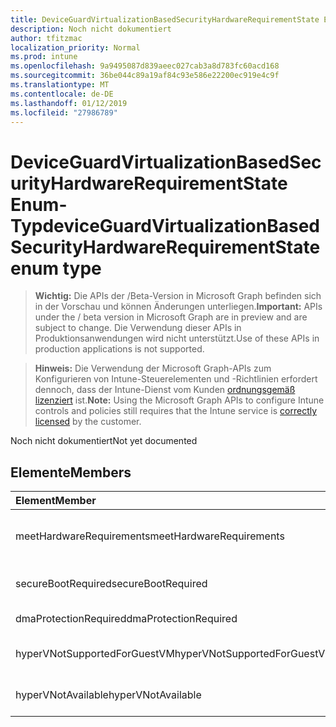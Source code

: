 ```yaml
---
title: DeviceGuardVirtualizationBasedSecurityHardwareRequirementState Enum-Typ
description: Noch nicht dokumentiert
author: tfitzmac
localization_priority: Normal
ms.prod: intune
ms.openlocfilehash: 9a9495087d839aeec027cab3a8d783fc60acd168
ms.sourcegitcommit: 36be044c89a19af84c93e586e22200ec919e4c9f
ms.translationtype: MT
ms.contentlocale: de-DE
ms.lasthandoff: 01/12/2019
ms.locfileid: "27986789"
---
```

# <a name="deviceguardvirtualizationbasedsecurityhardwarerequirementstate-enum-type"></a><span data-ttu-id="323b9-103">DeviceGuardVirtualizationBasedSecurityHardwareRequirementState Enum-Typ</span><span class="sxs-lookup"><span data-stu-id="323b9-103">deviceGuardVirtualizationBasedSecurityHardwareRequirementState enum type</span></span>

> <span data-ttu-id="323b9-104">**Wichtig:** Die APIs der /Beta-Version in Microsoft Graph befinden sich in der Vorschau und können Änderungen unterliegen.</span><span class="sxs-lookup"><span data-stu-id="323b9-104">**Important:** APIs under the / beta version in Microsoft Graph are in preview and are subject to change.</span></span> <span data-ttu-id="323b9-105">Die Verwendung dieser APIs in Produktionsanwendungen wird nicht unterstützt.</span><span class="sxs-lookup"><span data-stu-id="323b9-105">Use of these APIs in production applications is not supported.</span></span>

> <span data-ttu-id="323b9-106">**Hinweis:** Die Verwendung der Microsoft Graph-APIs zum Konfigurieren von Intune-Steuerelementen und -Richtlinien erfordert dennoch, dass der Intune-Dienst vom Kunden [ordnungsgemäß lizenziert](https://go.microsoft.com/fwlink/?linkid=839381) ist.</span><span class="sxs-lookup"><span data-stu-id="323b9-106">**Note:** Using the Microsoft Graph APIs to configure Intune controls and policies still requires that the Intune service is [correctly licensed](https://go.microsoft.com/fwlink/?linkid=839381) by the customer.</span></span>

<span data-ttu-id="323b9-107">Noch nicht dokumentiert</span><span class="sxs-lookup"><span data-stu-id="323b9-107">Not yet documented</span></span>
## <a name="members"></a><span data-ttu-id="323b9-108">Elemente</span><span class="sxs-lookup"><span data-stu-id="323b9-108">Members</span></span>
|<span data-ttu-id="323b9-109">Element</span><span class="sxs-lookup"><span data-stu-id="323b9-109">Member</span></span>|<span data-ttu-id="323b9-110">Wert</span><span class="sxs-lookup"><span data-stu-id="323b9-110">Value</span></span>|<span data-ttu-id="323b9-111">Beschreibung</span><span class="sxs-lookup"><span data-stu-id="323b9-111">Description</span></span>|
|:---|:---|:---|
|<span data-ttu-id="323b9-112">meetHardwareRequirements</span><span class="sxs-lookup"><span data-stu-id="323b9-112">meetHardwareRequirements</span></span>|<span data-ttu-id="323b9-113">0</span><span class="sxs-lookup"><span data-stu-id="323b9-113">0</span></span>|<span data-ttu-id="323b9-114">System erfüllt die Hardwarekonfiguration</span><span class="sxs-lookup"><span data-stu-id="323b9-114">System meets hardware configuration requirements</span></span>|
|<span data-ttu-id="323b9-115">secureBootRequired</span><span class="sxs-lookup"><span data-stu-id="323b9-115">secureBootRequired</span></span>|<span data-ttu-id="323b9-116">1</span><span class="sxs-lookup"><span data-stu-id="323b9-116">1</span></span>|<span data-ttu-id="323b9-117">Sichere Boot erforderlich</span><span class="sxs-lookup"><span data-stu-id="323b9-117">Secure boot required</span></span>|
|<span data-ttu-id="323b9-118">dmaProtectionRequired</span><span class="sxs-lookup"><span data-stu-id="323b9-118">dmaProtectionRequired</span></span>|<span data-ttu-id="323b9-119">2</span><span class="sxs-lookup"><span data-stu-id="323b9-119">2</span></span>|<span data-ttu-id="323b9-120">DMA Schutz erforderlich</span><span class="sxs-lookup"><span data-stu-id="323b9-120">DMA protection required</span></span>|
|<span data-ttu-id="323b9-121">hyperVNotSupportedForGuestVM</span><span class="sxs-lookup"><span data-stu-id="323b9-121">hyperVNotSupportedForGuestVM</span></span>|<span data-ttu-id="323b9-122">4</span><span class="sxs-lookup"><span data-stu-id="323b9-122">4</span></span>|<span data-ttu-id="323b9-123">Hyper-v für Gast VM nicht unterstützt.</span><span class="sxs-lookup"><span data-stu-id="323b9-123">HyperV not supported for Guest VM</span></span>|
|<span data-ttu-id="323b9-124">hyperVNotAvailable</span><span class="sxs-lookup"><span data-stu-id="323b9-124">hyperVNotAvailable</span></span>|<span data-ttu-id="323b9-125">8</span><span class="sxs-lookup"><span data-stu-id="323b9-125">8</span></span>|<span data-ttu-id="323b9-126">Hyper-v-Feature ist nicht verfügbar</span><span class="sxs-lookup"><span data-stu-id="323b9-126">HyperV feature is not available</span></span>|





